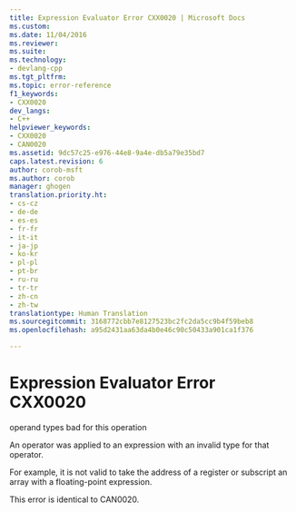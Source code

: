 ```yaml
---
title: Expression Evaluator Error CXX0020 | Microsoft Docs
ms.custom: 
ms.date: 11/04/2016
ms.reviewer: 
ms.suite: 
ms.technology:
- devlang-cpp
ms.tgt_pltfrm: 
ms.topic: error-reference
f1_keywords:
- CXX0020
dev_langs:
- C++
helpviewer_keywords:
- CXX0020
- CAN0020
ms.assetid: 9dc57c25-e976-44e8-9a4e-db5a79e35bd7
caps.latest.revision: 6
author: corob-msft
ms.author: corob
manager: ghogen
translation.priority.ht:
- cs-cz
- de-de
- es-es
- fr-fr
- it-it
- ja-jp
- ko-kr
- pl-pl
- pt-br
- ru-ru
- tr-tr
- zh-cn
- zh-tw
translationtype: Human Translation
ms.sourcegitcommit: 3168772cbb7e8127523bc2fc2da5cc9b4f59beb8
ms.openlocfilehash: a95d2431aa63da4b0e46c90c50433a901ca1f376

---
```

# Expression Evaluator Error CXX0020
operand types bad for this operation  
  
 An operator was applied to an expression with an invalid type for that operator.  
  
 For example, it is not valid to take the address of a register or subscript an array with a floating-point expression.  
  
 This error is identical to CAN0020.


<!--HONumber=Jan17_HO1-->


